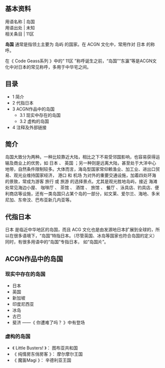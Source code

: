 **基本资料**  
---  
用语名称  |  岛国   
用语出处  |  未知   
相关条目  |  11区   
  
**岛国** 通常是指领土主要为  岛屿  的国家。在  ACGN  文化中，常用作对  日本  的称呼。

在《  Code Geass系列  》中的“  11区  ”称呼诞生之前，“岛国”“东瀛”等是ACGN文化中对日本的常见称呼，多用于中华宅之间。

##  目录

  * 1  简介 
  * 2  代指日本 
  * 3  ACGN作品中的岛国 
    * 3.1  现实中存在的岛国 
    * 3.2  虚构的岛国 
  * 4  注释及外部链接 

##  简介

岛国大致分为两种。一种比较靠近大陆，相比之下不易受邻国影响，也容易获得运输及商业上的优势，如  日本  、  英国
；另一种则是远离大陆，甚至处于大洋中心地带，自然条件限制较多。大体而言，海岛型国家常仰赖渔业、加工业、进出口贸易、观光业维持国家经济，  港口  和  机场
为对外的重要交通设施，加着四处环海的景致，常成为游客  旅行  或  旅游  的选择景点。尤其是观光胜地岛屿，接近  海滩  处常见海边小屋、  咖啡厅
、  茶馆  、  酒馆  、  旅馆  、  餐厅
、泳具店、钓具店、便利商店等设施，还有一类岛国只占某个岛的一部分，如文莱、爱尔兰、海地、多米尼加、东帝汶、巴布亚新几内亚等。

##  代指日本

日本  是临近中华地区的岛国，而且  ACG
文化也是由发源地日本扩展到全球的，所以在很多语境下，“岛国”特指日本。（尽管英国、冰岛等国家也符合岛国的定义）同时，有很多用语中的“岛国”专指日本，
如“岛国片”。

##  ACGN作品中的岛国

###  现实中存在的岛国

  * 日本 
  * 英国 
  * 新加坡 
  * 印度尼西亚 
  * 冰岛 
  * 古巴 
  * 斐济  ——《  你遭难了吗？  》中有登场 

###  虚构的岛国

  * 《  Little Busters!  》：  图布亚共和国 
  * 《  纯情房东俏房客  》：  摩尔摩尔王国 
  * 《  魔笛Magi  》：  辛德利亚王国 

  